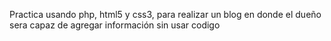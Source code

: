 Practica usando php, html5 y css3, para realizar un blog en donde el dueño sera capaz de agregar información sin usar codigo
